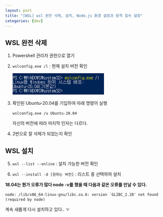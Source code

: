 ```yaml
---
layout: post
title: "[WSL] wsl 완전 삭제, 설치, Node.js 환경 설정과 원격 접속 설정"
categories: [dev]
---
```


## WSL 완전 삭제

1. Powershell 관리자 권한으로 열기

2. `wslconfig.exe /l` : 현재 설치 버전 확인

    <img src='../attachment/230517/Capture.PNG'>

3. 확인된 Ubuntu-20.04를 기입하여 아래 명령어 실행

    `wslconfig.exe /u Ubuntu-20.04`

    자신의 버전에 따라 마지막 인자는 다르다.

4. 2번으로 잘 삭제가 되었는지 확인

## WSL 설치

5. `wsl --list --online` : 설치 가능한 버전 확인

6. `wsl --install -d [원하는 버전]` : 리스트 중 선택하여 설치

**18.04는 뭔가 오류가 많다 node -v를 했을 때 다음과 같은 오류를 만날 수 있다.**

```
node: /lib/x86_64-linux-gnu/libc.so.6: version `GLIBC_2.28' not found (required by node)
```

계속 새롭게 다시 설치하고 있다.. ㅜ